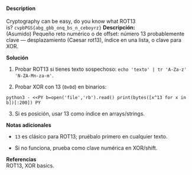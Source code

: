 #### Description

Cryptography can be easy, do you know what ROT13 is? `cvpbPGS{abg_gbb_onq_bs_n_ceboyrz}`
**Descripción:**  
(Asumido) Pequeño reto numérico o de offset: número 13 probablemente clave — desplazamiento (Caesar rot13), índice en una lista, o clave para XOR.

**Solución**

1. Probar ROT13 si tienes texto sospechoso: `echo 'texto' | tr 'A-Za-z' 'N-ZA-Mn-za-m'`.
    
2. Probar XOR con 13 (`0x0d`) en binarios:
    

`python3 - <<PY b=open('file','rb').read() print(bytes([x^13 for x in b])[:200]) PY`

3. Si es posición, usar 13 como índice en arrays/strings.
    

**Notas adicionales**

- `13` es clásico para ROT13; pruébalo primero en cualquier texto.
    
- Si no funciona, prueba como clave numérica en XOR/shift.
    

**Referencias**  
ROT13, XOR basics.